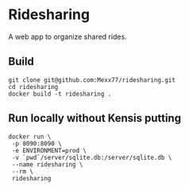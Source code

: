 # Ridesharing

A web app to organize shared rides.

## Build
```
git clone git@github.com:Mexx77/ridesharing.git
cd ridesharing
docker build -t ridesharing .
```

## Run locally without Kensis putting
```
docker run \
 -p 8090:8090 \
 -e ENVIRONMENT=prod \
 -v `pwd`/server/sqlite.db:/server/sqlite.db \
 --name ridesharing \
 --rm \
 ridesharing
```
